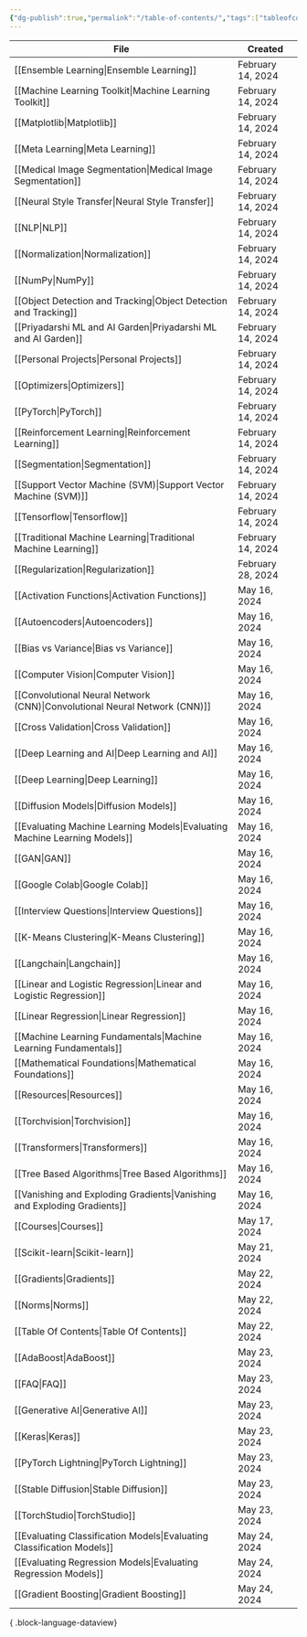 ```yaml
---
{"dg-publish":true,"permalink":"/table-of-contents/","tags":["tableofcontents","toc"],"noteIcon":"2","updated":"2024-05-24T17:33:39.896+05:30"}
---
```



| File                                                                          | Created           |
| ----------------------------------------------------------------------------- | ----------------- |
| [[Ensemble Learning\|Ensemble Learning]]                                   | February 14, 2024 |
| [[Machine Learning Toolkit\|Machine Learning Toolkit]]                     | February 14, 2024 |
| [[Matplotlib\|Matplotlib]]                                                 | February 14, 2024 |
| [[Meta Learning\|Meta Learning]]                                           | February 14, 2024 |
| [[Medical Image Segmentation\|Medical Image Segmentation]]                 | February 14, 2024 |
| [[Neural Style Transfer\|Neural Style Transfer]]                           | February 14, 2024 |
| [[NLP\|NLP]]                                                               | February 14, 2024 |
| [[Normalization\|Normalization]]                                           | February 14, 2024 |
| [[NumPy\|NumPy]]                                                           | February 14, 2024 |
| [[Object Detection and Tracking\|Object Detection and Tracking]]           | February 14, 2024 |
| [[Priyadarshi ML and AI Garden\|Priyadarshi ML and AI Garden]]             | February 14, 2024 |
| [[Personal Projects\|Personal Projects]]                                   | February 14, 2024 |
| [[Optimizers\|Optimizers]]                                                 | February 14, 2024 |
| [[PyTorch\|PyTorch]]                                                       | February 14, 2024 |
| [[Reinforcement Learning\|Reinforcement Learning]]                         | February 14, 2024 |
| [[Segmentation\|Segmentation]]                                             | February 14, 2024 |
| [[Support Vector Machine (SVM)\|Support Vector Machine (SVM)]]             | February 14, 2024 |
| [[Tensorflow\|Tensorflow]]                                                 | February 14, 2024 |
| [[Traditional Machine Learning\|Traditional Machine Learning]]             | February 14, 2024 |
| [[Regularization\|Regularization]]                                         | February 28, 2024 |
| [[Activation Functions\|Activation Functions]]                             | May 16, 2024      |
| [[Autoencoders\|Autoencoders]]                                             | May 16, 2024      |
| [[Bias vs Variance\|Bias vs Variance]]                                     | May 16, 2024      |
| [[Computer Vision\|Computer Vision]]                                       | May 16, 2024      |
| [[Convolutional Neural Network (CNN)\|Convolutional Neural Network (CNN)]] | May 16, 2024      |
| [[Cross Validation\|Cross Validation]]                                     | May 16, 2024      |
| [[Deep Learning and AI\|Deep Learning and AI]]                             | May 16, 2024      |
| [[Deep Learning\|Deep Learning]]                                           | May 16, 2024      |
| [[Diffusion Models\|Diffusion Models]]                                     | May 16, 2024      |
| [[Evaluating Machine Learning Models\|Evaluating Machine Learning Models]] | May 16, 2024      |
| [[GAN\|GAN]]                                                               | May 16, 2024      |
| [[Google Colab\|Google Colab]]                                             | May 16, 2024      |
| [[Interview Questions\|Interview Questions]]                               | May 16, 2024      |
| [[K-Means Clustering\|K-Means Clustering]]                                 | May 16, 2024      |
| [[Langchain\|Langchain]]                                                   | May 16, 2024      |
| [[Linear and Logistic Regression\|Linear and Logistic Regression]]         | May 16, 2024      |
| [[Linear Regression\|Linear Regression]]                                   | May 16, 2024      |
| [[Machine Learning Fundamentals\|Machine Learning Fundamentals]]           | May 16, 2024      |
| [[Mathematical Foundations\|Mathematical Foundations]]                     | May 16, 2024      |
| [[Resources\|Resources]]                                                   | May 16, 2024      |
| [[Torchvision\|Torchvision]]                                               | May 16, 2024      |
| [[Transformers\|Transformers]]                                             | May 16, 2024      |
| [[Tree Based Algorithms\|Tree Based Algorithms]]                           | May 16, 2024      |
| [[Vanishing and Exploding Gradients\|Vanishing and Exploding Gradients]]   | May 16, 2024      |
| [[Courses\|Courses]]                                                       | May 17, 2024      |
| [[Scikit-learn\|Scikit-learn]]                                             | May 21, 2024      |
| [[Gradients\|Gradients]]                                                   | May 22, 2024      |
| [[Norms\|Norms]]                                                           | May 22, 2024      |
| [[Table Of Contents\|Table Of Contents]]                                   | May 22, 2024      |
| [[AdaBoost\|AdaBoost]]                                                     | May 23, 2024      |
| [[FAQ\|FAQ]]                                                               | May 23, 2024      |
| [[Generative AI\|Generative AI]]                                           | May 23, 2024      |
| [[Keras\|Keras]]                                                           | May 23, 2024      |
| [[PyTorch Lightning\|PyTorch Lightning]]                                   | May 23, 2024      |
| [[Stable Diffusion\|Stable Diffusion]]                                     | May 23, 2024      |
| [[TorchStudio\|TorchStudio]]                                               | May 23, 2024      |
| [[Evaluating Classification Models\|Evaluating Classification Models]]     | May 24, 2024      |
| [[Evaluating Regression Models\|Evaluating Regression Models]]             | May 24, 2024      |
| [[Gradient Boosting\|Gradient Boosting]]                                   | May 24, 2024      |

{ .block-language-dataview}
